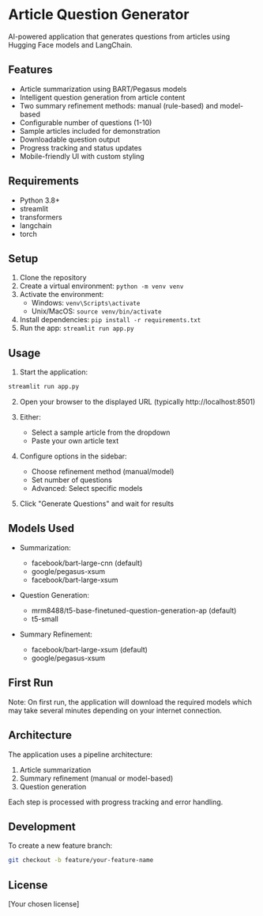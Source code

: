 # Article Question Generator

AI-powered application that generates questions from articles using Hugging Face models and LangChain.

## Features

- Article summarization using BART/Pegasus models
- Intelligent question generation from article content
- Two summary refinement methods: manual (rule-based) and model-based
- Configurable number of questions (1-10)
- Sample articles included for demonstration
- Downloadable question output
- Progress tracking and status updates
- Mobile-friendly UI with custom styling

## Requirements

- Python 3.8+
- streamlit
- transformers
- langchain
- torch

## Setup

1. Clone the repository
2. Create a virtual environment: `python -m venv venv`
3. Activate the environment:
   - Windows: `venv\Scripts\activate`
   - Unix/MacOS: `source venv/bin/activate`
4. Install dependencies: `pip install -r requirements.txt`
5. Run the app: `streamlit run app.py`

## Usage

1. Start the application:
```bash
streamlit run app.py
```

2. Open your browser to the displayed URL (typically http://localhost:8501)

3. Either:
   - Select a sample article from the dropdown
   - Paste your own article text

4. Configure options in the sidebar:
   - Choose refinement method (manual/model)
   - Set number of questions
   - Advanced: Select specific models

5. Click "Generate Questions" and wait for results

## Models Used

- Summarization: 
  - facebook/bart-large-cnn (default)
  - google/pegasus-xsum
  - facebook/bart-large-xsum

- Question Generation:
  - mrm8488/t5-base-finetuned-question-generation-ap (default)
  - t5-small

- Summary Refinement:
  - facebook/bart-large-xsum (default)
  - google/pegasus-xsum

## First Run

Note: On first run, the application will download the required models which may take several minutes depending on your internet connection.

## Architecture

The application uses a pipeline architecture:
1. Article summarization
2. Summary refinement (manual or model-based)
3. Question generation

Each step is processed with progress tracking and error handling.

## Development

To create a new feature branch:
```bash
git checkout -b feature/your-feature-name
```

## License

[Your chosen license]

